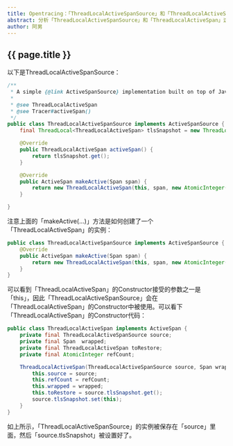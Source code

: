 ```yaml
---
title: Opentracing：「ThreadLocalActiveSpanSource」和「ThreadLocalActiveSpan」
abstract: 分析「ThreadLocalActiveSpanSource」和「ThreadLocalActiveSpan」这两个Classes之间的关系。
author: 阿男
---
```


## {{ page.title }}

以下是ThreadLocalActiveSpanSource：

```java
/**
 * A simple {@link ActiveSpanSource} implementation built on top of Java's thread-local storage primitive.
 *
 * @see ThreadLocalActiveSpan
 * @see Tracer#activeSpan()
 */
public class ThreadLocalActiveSpanSource implements ActiveSpanSource {
	final ThreadLocal<ThreadLocalActiveSpan> tlsSnapshot = new ThreadLocal<ThreadLocalActiveSpan>();

	@Override
	public ThreadLocalActiveSpan activeSpan() {
		return tlsSnapshot.get();
	}

	@Override
	public ActiveSpan makeActive(Span span) {
		return new ThreadLocalActiveSpan(this, span, new AtomicInteger(1));
	}

}
```

注意上面的「makeActive(...)」方法是如何创建了一个「ThreadLocalActiveSpan」的实例：

```java
public class ThreadLocalActiveSpanSource implements ActiveSpanSource {
    @Override
    public ActiveSpan makeActive(Span span) {
        return new ThreadLocalActiveSpan(this, span, new AtomicInteger(1));
    }
}
```

可以看到「ThreadLocalActiveSpan」的Constructor接受的参数之一是「this」，因此「ThreadLocalActiveSpanSource」会在「ThreadLocalActiveSpan」的Constructor中被使用。可以看下「ThreadLocalActiveSpan」的Constructor代码：

```java
public class ThreadLocalActiveSpan implements ActiveSpan {
	private final ThreadLocalActiveSpanSource source;
	private final Span  wrapped;
	private final ThreadLocalActiveSpan toRestore;
	private final AtomicInteger refCount;

	ThreadLocalActiveSpan(ThreadLocalActiveSpanSource source, Span wrapped, AtomicInteger refCount) {
		this.source = source;
		this.refCount = refCount;
		this.wrapped = wrapped;
		this.toRestore = source.tlsSnapshot.get();
		source.tlsSnapshot.set(this);
	}
}
```

如上所示，「ThreadLocalActiveSpanSource」的实例被保存在「source」里面，然后「source.tlsSnapshot」被设置好了。



